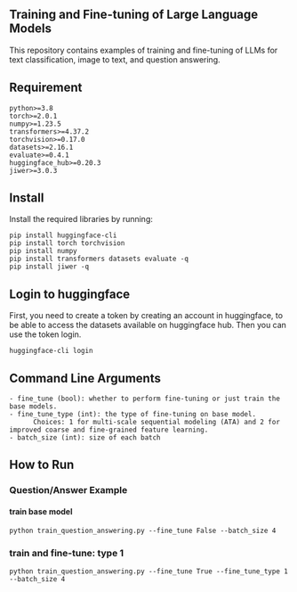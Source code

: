## Training and Fine-tuning of Large Language Models
This repository contains examples of training and fine-tuning of LLMs for text classification, image to text, and question answering.

## Requirement
```text
python>=3.8
torch>=2.0.1
numpy>=1.23.5
transformers>=4.37.2
torchvision>=0.17.0
datasets>=2.16.1
evaluate>=0.4.1
huggingface_hub>=0.20.3
jiwer>=3.0.3
```

## Install

Install the required libraries by running: 

```commandline
pip install huggingface-cli
pip install torch torchvision
pip install numpy
pip install transformers datasets evaluate -q
pip install jiwer -q
```
## Login to huggingface
First, you need to create a token by creating an account in huggingface, to be able to access the datasets available on huggingface hub. Then you can use the token login.
```commandline
huggingface-cli login
```

## Command Line Arguments
```text
- fine_tune (bool): whether to perform fine-tuning or just train the base models.
- fine_tune_type (int): the type of fine-tuning on base model. 
      Choices: 1 for multi-scale sequential modeling (ATA) and 2 for improved coarse and fine-grained feature learning. 
- batch_size (int): size of each batch  
```

## How to Run
### Question/Answer Example
#### train base model 
```commandline
python train_question_answering.py --fine_tune False --batch_size 4
```
### train and fine-tune: type 1
```commandline
python train_question_answering.py --fine_tune True --fine_tune_type 1 --batch_size 4
```
